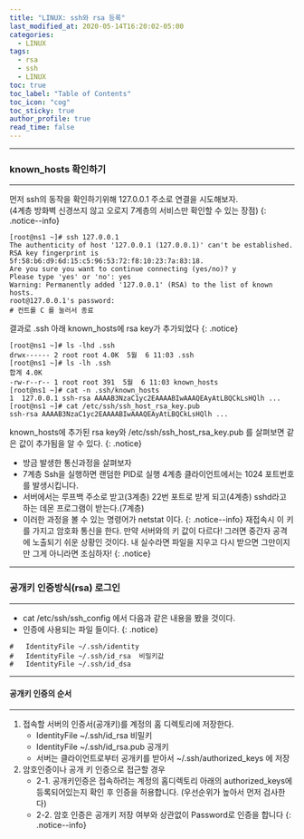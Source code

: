 ```yaml
---
title: "LINUX: ssh와 rsa 등록"
last_modified_at: 2020-05-14T16:20:02-05:00
categories:
  - LINUX
tags:
  - rsa
  - ssh
  - LINUX
toc: true 
toc_label: "Table of Contents"
toc_icon: "cog"
toc_sticky: true 
author_profile: true 
read_time: false 
---
```

---
### known_hosts 확인하기
---
먼저 ssh의 동작을 확인하기위해 127.0.0.1 주소로 연결을 시도해보자.  
(4계층 방화벽 신경쓰지 않고 오로지 7계층의 서비스만 확인할 수 있는 장점)
{: .notice--info}

```  console
[root@ns1 ~]# ssh 127.0.0.1
The authenticity of host '127.0.0.1 (127.0.0.1)' can't be established.
RSA key fingerprint is 5f:58:b6:d9:6d:15:c5:96:53:72:f8:10:23:7a:83:18.
Are you sure you want to continue connecting (yes/no)? y
Please type 'yes' or 'no': yes
Warning: Permanently added '127.0.0.1' (RSA) to the list of known hosts.
root@127.0.0.1's password:
# 컨트롤 C 를 눌러서 종료
```
결과로 .ssh 아래 known_hosts에 rsa key가 추가되었다
{: .notice}
```  console
[root@ns1 ~]# ls -lhd .ssh
drwx------ 2 root root 4.0K  5월  6 11:03 .ssh
[root@ns1 ~]# ls -lh .ssh
합계 4.0K
-rw-r--r-- 1 root root 391  5월  6 11:03 known_hosts
[root@ns1 ~]# cat -n .ssh/known_hosts
1  127.0.0.1 ssh-rsa AAAAB3NzaC1yc2EAAAABIwAAAQEAyAtLBQCkLsHQlh ...
[root@ns1 ~]# cat /etc/ssh/ssh_host_rsa_key.pub
ssh-rsa AAAAB3NzaC1yc2EAAAABIwAAAQEAyAtLBQCkLsHQlh ...
``` 
known_hosts에 추가된 rsa key와 /etc/ssh/ssh_host_rsa_key.pub 를 살펴보면 같은 값이 추가됨을 알 수 있다.
{: .notice}

* 방금 발생한 통신과정을 살펴보자
* 7계층 Ssh을 실행하면 랜덤한 PID로 실행 4계층 클라이언트에서는 1024 포트번호를 발생시킵니다.
* 서버에서는 루프백 주소로 받고(3계층) 22번 포트로 받게 되고(4계층) sshd라고 하는 데몬 프로그램이 받는다.(7계층)
* 이러한 과정을 볼 수 있는 명령어가 netstat 이다.
{: .notice--info}
재접속시 이 키를 가지고 암호화 통신을 한다. 만약 서버와의 키 값이 다르다! 그러면 중간자 공격에 노출되기 쉬운 상황인 것이다. 내 실수라면 파일을 지우고 다시 받으면 그만이지만 그게 아니라면 조심하자!
{: .notice}

---
### 공개키 인증방식(rsa) 로그인
---

* cat /etc/ssh/ssh_config 에서 다음과 같은 내용을 봤을 것이다.
* 인증에 사용되는 파일 들이다.
{: .notice}
```
#   IdentityFile ~/.ssh/identity
#   IdentityFile ~/.ssh/id_rsa	비밀키값
#   IdentityFile ~/.ssh/id_dsa
```

---
#### 공개키 인증의 순서
---
1. 접속할 서버의 인증서(공개키)를 계정의 홈 디렉토리에 저장한다.
	* IdentityFile ~/.ssh/id_rsa 비밀키
	* IdentityFile ~/.ssh/id_rsa.pub 공개키
	* 서버는 클라이언트로부터 공개키를 받아서 ~/.ssh/authorized_keys 에 저장
2. 암호인증이나 공개 키 인증으로 접근할 경우
	* 2-1. 공개키인증은 접속하려는 계정의 홈디렉토리 아래의 authorized_keys에 등록되어있는지 확인 후 인증을 허용합니다. (우선순위가 높아서 먼저 검사한다)
	* 2-2. 암호 인증은 공개키 저장 여부와 상관없이 Password로 인증을 합니다
{: .notice--info}



























